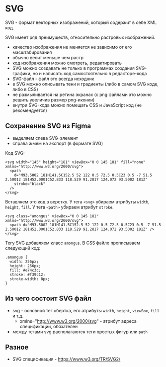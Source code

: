 # SVG
SVG - формат векторных изображений, который содержит в себе XML код.  

SVG имеет ряд преимуществ, относительно растровых изображений.
- качество изображения не меняется не зависимо от его масштабирования
- обычно весит меньше чем растр
- код изображения можно смотреть, редактировать
- SVG можно создавать не только в программах создания SVG-графики, но и написать код самостоятельно в редакторе-кода
- SVG-файл - файл это всегда исходник
- в SVG можно описывать тени и градиенты (либо в самом SVG коде, либо в CSS)
- не размыливается на ретина экранах (с png файлами это можно решить увеличив размер png-иконки)
- внутри SVG-кода можно помещать CSS и JavaScript код (не рекомендуется)

## Сохранение SVG из Figma
- выделяем слева SVG-элемент
- справа жмем на экспорт (в формате SVG)

Код SVG:

    <svg width="145" height="181" viewBox="0 0 145 181" fill="none" xmlns="http://www.w3.org/2000/svg">
      <path 
        d="M93.5002 181H141.5C152.5 52 122 0.5 72.5 0.5C23 0.5 -7 51.5 2.50012 181H52.0001C52.833 118.529 91.2817 124.072 93.5002 181Z"
        stroke="black"
      />
    </svg>

Вставляем это код в верстку. У тега `<svg>` убираем атрибуты `width`, `height`, `fill`. У тега `<path>` убираем атрибут `stroke`.

    <svg class="amongus" viewBox="0 0 145 181" xmlns="http://www.w3.org/2000/svg">
      <path d="M93.5002 181H141.5C152.5 52 122 0.5 72.5 0.5C23 0.5 -7 51.5 2.50012 181H52.0001C52.833 118.529 91.2817 124.072 93.5002 181Z" />
    </svg>

Тегу SVG добавляем класс `amongus`. В CSS файле прописываем следующий код:

    .amongus {
      width: 256px;
      height: 256px;
      fill: #e74c3c;
      stroke: #f39c12;
      stroke-width: 8px;
    }

## Из чего состоит SVG файл
- svg - основной тег обертка, его атрибуты `width`, `height`, `viewBox`, `fill` и т.д.
  - xmlns="http://www.w3.org/2000/svg" - атрибут адреса спецификации, обязателен
- между тегами svg располагаются теги простых фигур или `path`

## Разное
- SVG спецификация - https://www.w3.org/TR/SVG2/
